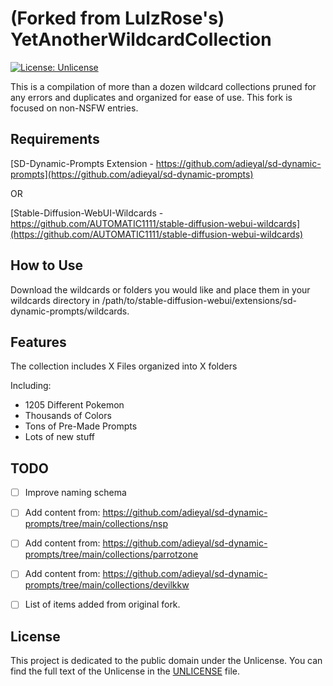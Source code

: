(Forked from LulzRose's) YetAnotherWildcardCollection
=============

[![License: Unlicense](https://img.shields.io/badge/license-Unlicense-blue.svg)](https://opensource.org/licenses/unlicense)

This is a compilation of more than a dozen wildcard collections pruned for any errors and duplicates and organized for ease of use. This fork is focused on non-NSFW entries. 

## Requirements

[SD-Dynamic-Prompts Extension - https://github.com/adieyal/sd-dynamic-prompts](https://github.com/adieyal/sd-dynamic-prompts)

OR

[Stable-Diffusion-WebUI-Wildcards - https://github.com/AUTOMATIC1111/stable-diffusion-webui-wildcards](https://github.com/AUTOMATIC1111/stable-diffusion-webui-wildcards)

## How to Use

Download the wildcards or folders you would like and place them in your wildcards directory in /path/to/stable-diffusion-webui/extensions/sd-dynamic-prompts/wildcards.

Features
--------

The collection includes X Files organized into X folders

Including:
- 1205 Different Pokemon
- Thousands of Colors
- Tons of Pre-Made Prompts
- Lots of new stuff

## TODO

- [ ] Improve naming schema
- [ ] Add content from: https://github.com/adieyal/sd-dynamic-prompts/tree/main/collections/nsp
- [ ] Add content from: https://github.com/adieyal/sd-dynamic-prompts/tree/main/collections/parrotzone
- [ ] Add content from:	https://github.com/adieyal/sd-dynamic-prompts/tree/main/collections/devilkkw
- [ ] List of items added from original fork.


## License

This project is dedicated to the public domain under the Unlicense.
You can find the full text of the Unlicense in the [UNLICENSE](UNLICENSE) file.
